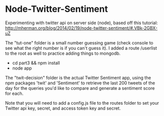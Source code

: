 Node-Twitter-Sentiment
======================

Experimenting with twitter api on server side (node), based off this tutorial: 
http://mherman.org/blog/2014/02/19/node-twitter-sentiment/#.VBk-2GBX-uZ

The "tut-one" folder is a small number guessing game (check console to see what the right number is if you can't guess it). I added a route /userlist to the root as well to practice adding things to mongodb.
  - cd part3 && npm install
  - node app
  
The "twit-decision" folder is the actual Twitter Sentiment app, using the npm packages 'twit' and 'Sentiment' to retrieve the last 200 tweets of the day for the queries you'd like to compare and generate a sentiment score for each.

Note that you will need to add a config.js file to the routes folder to set your Twitter api key, secret, and access token key and secret.
